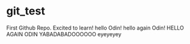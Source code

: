 # git_test
First Github Repo. Excited to learn!
hello Odin!
hello again Odin!
HELLO AGAIN ODIN YABADABADOOOOOO
eyeyeyey